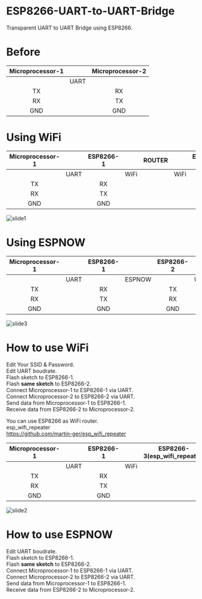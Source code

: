 # ESP8266-UART-to-UART-Bridge

Transparent UART to UART Bridge using ESP8266.   

# Before   

|Microprocessor-1||Microprocessor-2|
|:-:|:-:|:-:|
||UART||
|TX||RX|
|RX||TX|
|GND||GND|

# Using WiFi   

|Microprocessor-1||ESP8266-1||ROUTER||ESP8266-2||Microprocessor-2|
|:-:|:-:|:-:|:-:|:-:|:-:|:-:|:-:|:-:|
||UART||WiFi||WiFi||UART||
|TX||RX||||TX||RX|
|RX||TX||||RX||TX|
|GND||GND||||GND||GND|

![slide1](https://user-images.githubusercontent.com/6020549/220303303-9f0e7907-5a2e-4ab1-809d-78cd3b64897e.JPG)



# Using ESPNOW   

|Microprocessor-1||ESP8266-1||ESP8266-2||Microprocessor-2|
|:-:|:-:|:-:|:-:|:-:|:-:|:-:|
||UART||ESPNOW||UART||
|TX||RX||TX||RX|
|RX||TX||RX||TX|
|GND||GND||GND||GND|

![slide3](https://user-images.githubusercontent.com/6020549/220303392-85d6e234-8dc1-48c5-b0ba-ab3978840c12.JPG)


# How to use WiFi  
Edit Your SSID & Password.   
Edit UART boudrate.   
Flash sketch to ESP8266-1.   
Flash __same sketch__ to ESP8266-2.   
Connect Microprocessor-1 to ESP8266-1 via UART.   
Connect Microprocessor-2 to ESP8266-2 via UART.   
Send data from Microprocessor-1 to ESP8266-1.   
Receive data from ESP8266-2 to Microprocessor-2.   

You can use ESP8266 as WiFi router.   
esp_wifi_repeater   
https://github.com/martin-ger/esp_wifi_repeater   

|Microprocessor-1||ESP8266-1||ESP8266-3(esp_wifi_repeater)||ESP8266-2||Microprocessor-2|
|:-:|:-:|:-:|:-:|:-:|:-:|:-:|:-:|:-:|
||UART||WiFi||WiFi||UART||
|TX||RX||||TX||RX|
|RX||TX||||RX||TX|
|GND||GND||||GND||GND|

![slide2](https://user-images.githubusercontent.com/6020549/220303636-3bda6f4c-0e68-450e-b434-d53a35f08c46.JPG)

# How to use ESPNOW  
Edit UART boudrate.   
Flash sketch to ESP8266-1.   
Flash __same sketch__ to ESP8266-2.   
Connect Microprocessor-1 to ESP8266-1 via UART.   
Connect Microprocessor-2 to ESP8266-2 via UART.   
Send data from Microprocessor-1 to ESP8266-1.   
Receive data from ESP8266-2 to Microprocessor-2.   
